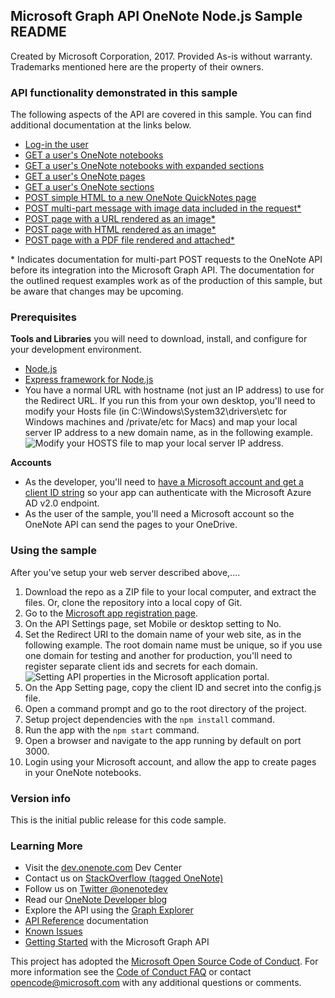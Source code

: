 Microsoft Graph API OneNote Node.js Sample README
-------------------------------------------------

Created by Microsoft Corporation, 2017. Provided As-is without warranty. Trademarks mentioned here are the property of their owners.

### API functionality demonstrated in this sample

The following aspects of the API are covered in this sample. You can find additional documentation at the links below.

-	[Log-in the user](https://developer.microsoft.com/en-us/graph/docs/authorization/app_authorization)
-	[GET a user's OneNote notebooks](https://developer.microsoft.com/en-us/graph/docs/api-reference/beta/api/notebook_get)
-	[GET a user's OneNote notebooks with expanded sections](https://msdn.microsoft.com/en-us/library/azure/ad/graph/howto/azure-ad-graph-api-supported-queries-filters-and-paging-options?f=255&MSPPError=-2147217396#expand)
-	[GET a user's OneNote pages](https://developer.microsoft.com/en-us/graph/docs/api-reference/beta/api/page_get)
-	[GET a user's OneNote sections](https://developer.microsoft.com/en-us/graph/docs/api-reference/beta/api/section_get)
-	[POST simple HTML to a new OneNote QuickNotes page](https://developer.microsoft.com/en-us/graph/docs/api-reference/beta/api/notes_post_pages)
-	[POST multi-part message with image data included in the request\*](http://msdn.microsoft.com/EN-US/library/office/dn575432.aspx)
-	[POST page with a URL rendered as an image\*](http://msdn.microsoft.com/EN-US/library/office/dn575431.aspx)
-	[POST page with HTML rendered as an image\*](http://msdn.microsoft.com/en-us/library/office/dn575432.aspx)
-	[POST page with a PDF file rendered and attached\*](http://msdn.microsoft.com/EN-US/library/office/dn655137.aspx)

\* Indicates documentation for multi-part POST requests to the OneNote API before its integration into the Microsoft Graph API. The documentation for the outlined request examples work as of the production of this sample, but be aware that changes may be upcoming.

### Prerequisites

**Tools and Libraries** you will need to download, install, and configure for your development environment.

-	[Node.js](http://nodejs.org/download)
-	[Express framework for Node.js](http://expressjs.com)
-	You have a normal URL with hostname (not just an IP address) to use for the Redirect URL. If you run this from your own desktop, you'll need to modify your Hosts file (in C:\Windows\System32\drivers\etc for Windows machines and /private/etc for Macs) and map your local server IP address to a new domain name, as in the following example. ![Modify your HOSTS file to map your local server IP address.](images/HostsFile.png)

**Accounts**

-	As the developer, you'll need to [have a Microsoft account and get a client ID string](http://msdn.microsoft.com/EN-US/library/office/dn575426.aspx) so your app can authenticate with the Microsoft Azure AD v2.0 endpoint.
-	As the user of the sample, you'll need a Microsoft account so the OneNote API can send the pages to your OneDrive.

### Using the sample

After you've setup your web server described above,....

1.	Download the repo as a ZIP file to your local computer, and extract the files. Or, clone the repository into a local copy of Git.
2.	Go to the [Microsoft app registration page](https://account.live.com/developers/applications/index).
3.	On the API Settings page, set Mobile or desktop setting to No.
4.	Set the Redirect URI to the domain name of your web site, as in the following example. The root domain name must be unique, so if you use one domain for testing and another for production, you'll need to register separate client ids and secrets for each domain. ![Setting API properties in the Microsoft application portal.](images/OneNoteMSAScreen.png)
5.	On the App Setting page, copy the client ID and secret into the config.js file.
6.	Open a command prompt and go to the root directory of the project.
7.	Setup project dependencies with the `npm install` command.
8.	Run the app with the `npm start` command.
9.	Open a browser and navigate to the app running by default on port 3000.
10.	Login using your Microsoft account, and allow the app to create pages in your OneNote notebooks.

### Version info

This is the initial public release for this code sample.

### Learning More

-	Visit the [dev.onenote.com](http://dev.onenote.com) Dev Center
-	Contact us on [StackOverflow (tagged OneNote)](http://go.microsoft.com/fwlink/?LinkID=390182)
-	Follow us on [Twitter @onenotedev](http://www.twitter.com/onenotedev)
-	Read our [OneNote Developer blog](http://go.microsoft.com/fwlink/?LinkID=390183)
-	Explore the API using the [Graph Explorer](https://developer.microsoft.com/en-us/graph/graph-explorer)
-	[API Reference](https://developer.microsoft.com/en-us/graph/docs/api-reference/beta/resources/notes) documentation
-	[Known Issues](https://developer.microsoft.com/en-us/graph/docs/overview/release_notes)
-	[Getting Started](https://developer.microsoft.com/en-us/graph/docs/get-started/get-started) with the Microsoft Graph API

This project has adopted the [Microsoft Open Source Code of Conduct](https://opensource.microsoft.com/codeofconduct/). For more information see the [Code of Conduct FAQ](https://opensource.microsoft.com/codeofconduct/faq/) or contact [opencode@microsoft.com](mailto:opencode@microsoft.com) with any additional questions or comments.
